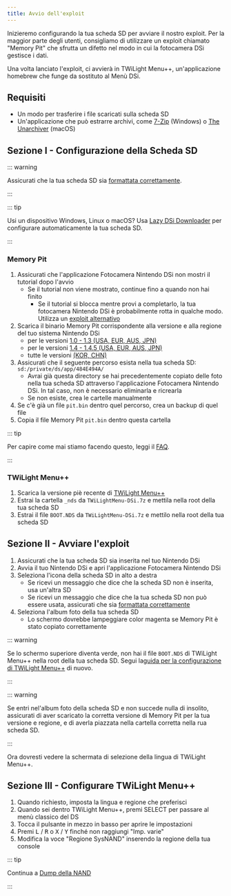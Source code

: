 ```yaml
---
title: Avvio dell'exploit
---
```


Inizieremo configurando la tua scheda SD per avviare il nostro exploit. Per la maggior parte degli utenti, consigliamo di utilizzare un exploit chiamato "Memory Pit" che sfrutta un difetto nel modo in cui la fotocamera DSi gestisce i dati.

Una volta lanciato l'exploit, ci avvierà in TWiLight Menu++, un'applicazione homebrew che funge da sostituto al Menù DSi.

## Requisiti
- Un modo per trasferire i file scaricati sulla scheda SD
- Un'applicazione che può estrarre archivi, come [7-Zip](https://www.7-zip.org/) (Windows) o [The Unarchiver](https://apps.apple.com/us/app/the-unarchiver/id425424353) (macOS)

## Sezione I - Configurazione della Scheda SD
::: warning

Assicurati che la tua scheda SD sia [formattata correttamente](sd-card-setup).

:::

::: tip

Usi un dispositivo Windows, Linux o macOS? Usa [Lazy DSi Downloader](lazy-dsi-downloader) per configurare automaticamente la tua scheda SD.

:::

### Memory Pit
1. Assicurati che l'applicazione Fotocamera Nintendo DSi non mostri il tutorial dopo l'avvio
   - Se il tutorial non viene mostrato, continue fino a quando non hai finito
     - Se il tutorial si blocca mentre provi a completarlo, la tua fotocamera Nintendo DSi è probabilmente rotta in qualche modo. Utilizza un [exploit alternativo](alternate-exploits)
1. Scarica il binario Memory Pit corrispondente alla versione e alla regione del tuo sistema Nintendo DSi
   - per le versioni [1.0 - 1.3 (USA, EUR, AUS, JPN)](/assets/files/memory_pit/256/pit.bin)
   - per le versioni [1.4 - 1.4.5 (USA, EUR, AUS, JPN)](/assets/files/memory_pit/768_1024/pit.bin)
   - tutte le versioni [(KOR, CHN)](/assets/files/memory_pit/256/pit.bin)
1. Assicurati che il seguente percorso esista nella tua scheda SD: `sd:/private/ds/app/484E494A/`
   - Avrai già questa directory se hai precedentemente copiato delle foto nella tua scheda SD attraverso l'applicazione Fotocamera Nintendo DSi. In tal caso, non è necessario eliminarla e ricrearla
   - Se non esiste, crea le cartelle manualmente
1. Se c'è già un file `pit.bin` dentro quel percorso, crea un backup di quel file
1. Copia il file Memory Pit `pit.bin` dentro questa cartella

::: tip

Per capire come mai stiamo facendo questo, leggi il [FAQ](faq.html#what-functionality-will-i-lose-by-modding-my-system).

:::

### TWiLight Menu++
1. Scarica la versione piè recente di [TWiLight Menu++](https://github.com/DS-Homebrew/TWiLightMenu/releases/latest/download/TWiLightMenu-DSi.7z)
1. Estrai la cartella `_nds` da `TWiLightMenu-DSi.7z` e mettila nella root della tua scheda SD
1. Estrai il file `BOOT.NDS` da `TWiLightMenu-DSi.7z` e mettilo nella root della tua scheda SD

## Sezione II - Avviare l'exploit

1. Assicurati che la tua scheda SD sia inserita nel tuo Nintendo DSi
1. Avvia il tuo Nintendo DSi e apri l'applicazione Fotocamera Nintendo DSi
1. Seleziona l'icona della scheda SD in alto a destra
   - Se ricevi un messaggio che dice che la scheda SD non è inserita, usa un'altra SD
   - Se ricevi un messaggio che dice che la tua scheda SD non può essere usata, assicurati che sia [formattata correttamente](sd-card-setup)
1. Seleziona l'album foto della tua scheda SD
   - Lo schermo dovrebbe lampeggiare color magenta se Memory Pit è stato copiato correttamente

::: warning

Se lo schermo superiore diventa verde, non hai il file `BOOT.NDS` di TWiLight Menu++ nella root della tua scheda SD. Segui la[guida per la configurazione di TWiLight Menu++](launching-the-exploit.html#twilight-menu) di nuovo.

:::

::: warning

Se entri nel'album foto della scheda SD e non succede nulla di insolito, assicurati di aver scaricato la corretta versione di Memory Pit per la tua versione e regione, e di averla piazzata nella cartella corretta nella rua scheda SD.

:::

Ora dovresti vedere la schermata di selezione della lingua di TWiLight Menu++.

## Sezione III - Configurare TWiLight Menu++
1. Quando richiesto, imposta la lingua e regione che preferisci
1. Quando sei dentro TWiLight Menu++, premi SELECT per passare al menù classico del DS
1. Tocca il pulsante in mezzo in basso per aprire le impostazioni
1. Premi <kbd class="l">L</kbd> / <kbd class="r">R</kbd> o <kbd class="face">X</kbd> / <kbd class="face">Y</kbd> finché non raggiungi "Imp. varie"
1. Modifica la voce "Regione SysNAND" inserendo la regione della tua console

::: tip

Continua a [Dump della NAND](dumping-nand)

:::
